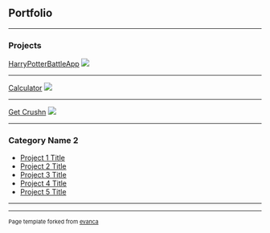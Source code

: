 ## Portfolio

---

### Projects

[HarryPotterBattleApp](/sample_page)
<img src="images/dummy_thumbnail.jpg?raw=true"/>

---
[Calculator](/pdf/sample_presentation.pdf)
<img src="images/dummy_thumbnail.jpg?raw=true"/>

---
[Get Crushn](http://example.com/)
<img src="images/dummy_thumbnail.jpg?raw=true"/>

---

### Category Name 2

- [Project 1 Title](http://example.com/)
- [Project 2 Title](http://example.com/)
- [Project 3 Title](http://example.com/)
- [Project 4 Title](http://example.com/)
- [Project 5 Title](http://example.com/)

---




---
<p style="font-size:11px">Page template forked from <a href="https://github.com/evanca/quick-portfolio">evanca</a></p>
<!-- Remove above link if you don't want to attibute -->
